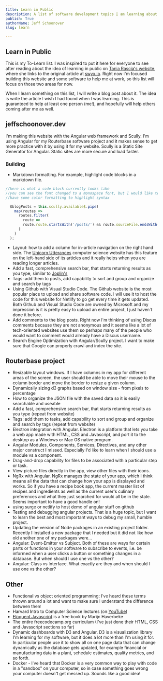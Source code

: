 ```yaml
---
title: Learn in Public
description: A list of software development topics I am learning about to make this website better and build Routerbase
publish: True
authorName: Jeff Schoonover
slug: learn

---
```


## Learn in Public

This is my To-Learn list.  I was inspired to put it here for everyone to see after reading about the idea of learning in public on [Tania Rascia's website](https://www.taniarascia.com/), where she links to the original article at [swyx.io](https://www.swyx.io/writing/learn-in-public/).  Right now I'm focused building this website and some software to help me at work, so this list will focus on those two areas for now.

When I learn something on this list, I will write a blog post about it.  The idea is write the article I wish I had found when I was learning.  This is guaranteed to help at least one person (me!), and hopefully will help others coming after me as well.

## jeffschoonover.dev

I'm making this website with the Angular web framework and Scully.  I'm using Angular for my Routerbase software project and it makes sense to get more practice with it by using it for my website.  Scully is a Static Site Generator for Angular.  Static sites are more secure and load faster.

### Building

- Markdown formatting.  For example, highlight code blocks in a markdown file.

```typescript
//here is what a code block currently looks like
//you can see the font changed to a monospace font, but I would like to
//have some color formatting to highlight syntax

  $blogPosts = this.scully.available$.pipe(
    map(routes =>
      routes.filter(
        route =>
        route.route.startsWith('/posts/') && route.sourceFile.endsWith('.md')
      )
    )
  );
```

- Layout: how to add a column for in-article navigation on the right hand side.  The [Unicorn Utterances](https://unicorn-utterances.com/) computer science website has this feature on the left-hand side of its articles and it really helps when you are reading longer articles.
- Add a fast, comprehensive search bar, that starts returning results as you type, similar to [Joplin's](https://joplinapp.org)
- Tags: add them to posts, add capability to sort and group and organize and search by tags
- Using Github with Visual Studio Code.  The Github website is the most popular place to upload and share software code.  I will use it to host the code for this website for Netlify to go get every time it gets updated.  Both Github and Visual Studio Code are owned by Microsoft and my impression is it is pretty easy to upload an entire project, I just haven't done it before.
- Add comments to the blog posts.  Right now I'm thinking of using Discus comments because they are not anonymous and it seems like a lot of tech-oriented websites use them so perhaps many of the people who would want to comment would already have a Discus username.
- Search Engine Optimization with Angular/Scully project.  I want to make sure that Google can properly crawl and index the site.  

## Routerbase project

- Resizable layout windows.  If I have columns in my app for different areas of the screen, the user should be able to move their mouse to the column border and move the border to resize a given column.
- Dynamically sizing d3 graphs based on window size - from pixels to percentage
- How to organize the JSON file with the saved data so it is easily searchable and useable  
- Add a fast, comprehensive search bar, that starts returning results as you type (repeat from website)
- Tags: add them to tasks, add capability to sort and group and organize and search by tags (repeat from website)
- Electron integration with Angular.  Electron is a platform that lets you take a web app made with HTML, CSS and Javascript, and port it to the desktop as a Windows or Mac OS native program.
- Angular Modules, Components, Services, Directives, and any other major construct I missed.  Especially I'd like to learn when I should use a module vs a component.
- Drag-and-drop capability for files to be associated with a particular step or task.
- View picture files directly in the app, view other files with their icons.
- NgRx with Angular.  NgRx manages the state of your app, which I think means all the data that can change how your app is displayed and works.  So if you have a recipe book app, the current master list of recipes and ingredients as well as the current user's culinary preferences and what they just searched for would all be in the state.  Seems important to have a good handle on!
- using surge or netlify to host demo of angular stuff on github
- Testing and debugging angular projects.  That is a huge topic, but I want to learn the best and most important ways to debug my small, humble project.
- Updating the version of Node packages in an existing project folder.  Recently I installed a new package that I needed but it did not like how old another one of my packages were...
- Angular: Event-Emitter vs Subject.  Both of these are ways for certain parts or functions in your software to subscribe to events, i.e. be informed when a user clicks a button or something changes in a database.  But when should I use one vs the other?
- Angular: Class vs Interface.  What exactly are they and when should I use one vs the other?

## Other

- Functional vs object oriented programming: I've heard these terms thrown around a lot and want to make sure I understand the difference between them
- Harvard Intro to Computer Science lectures (on [YouTube](https://youtu.be/F0WoVEr0-44))
- [Eloquent Javascript](https://eloquentjavascript.net/) is a free book by Marijn Haverbeke
- The entire freecodecamp.org curriculum (I've just done their HTML, CSS and Javascript sections so far)
- Dynamic dashboards with D3 and Angular.  D3 is a visualization library I'm learning for my software, but it does a lot more than I'm using it for.  In particular people use it to show all on one page data that can change dynamically as the database gets updated, for example financial or manufacturing data in a plant, schedule estimates, quality metrics, and so forth.
- Docker - I've heard that Docker is a very common way to play with code in a "sandbox" on your computer, so in case something goes wrong your computer doesn't get messed up.  Sounds like a good idea!
